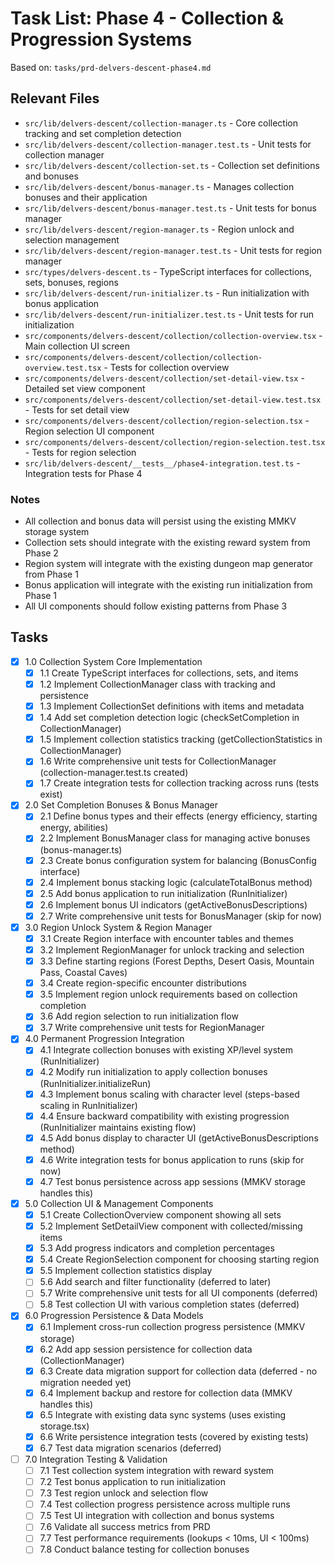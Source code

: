 # Task List: Phase 4 - Collection & Progression Systems

Based on: `tasks/prd-delvers-descent-phase4.md`

## Relevant Files

- `src/lib/delvers-descent/collection-manager.ts` - Core collection tracking and set completion detection
- `src/lib/delvers-descent/collection-manager.test.ts` - Unit tests for collection manager
- `src/lib/delvers-descent/collection-set.ts` - Collection set definitions and bonuses
- `src/lib/delvers-descent/bonus-manager.ts` - Manages collection bonuses and their application
- `src/lib/delvers-descent/bonus-manager.test.ts` - Unit tests for bonus manager
- `src/lib/delvers-descent/region-manager.ts` - Region unlock and selection management
- `src/lib/delvers-descent/region-manager.test.ts` - Unit tests for region manager
- `src/types/delvers-descent.ts` - TypeScript interfaces for collections, sets, bonuses, regions
- `src/lib/delvers-descent/run-initializer.ts` - Run initialization with bonus application
- `src/lib/delvers-descent/run-initializer.test.ts` - Unit tests for run initialization
- `src/components/delvers-descent/collection/collection-overview.tsx` - Main collection UI screen
- `src/components/delvers-descent/collection/collection-overview.test.tsx` - Tests for collection overview
- `src/components/delvers-descent/collection/set-detail-view.tsx` - Detailed set view component
- `src/components/delvers-descent/collection/set-detail-view.test.tsx` - Tests for set detail view
- `src/components/delvers-descent/collection/region-selection.tsx` - Region selection UI component
- `src/components/delvers-descent/collection/region-selection.test.tsx` - Tests for region selection
- `src/lib/delvers-descent/__tests__/phase4-integration.test.ts` - Integration tests for Phase 4

### Notes

- All collection and bonus data will persist using the existing MMKV storage system
- Collection sets should integrate with the existing reward system from Phase 2
- Region system will integrate with the existing dungeon map generator from Phase 1
- Bonus application will integrate with the existing run initialization from Phase 1
- All UI components should follow existing patterns from Phase 3

## Tasks

- [x] 1.0 Collection System Core Implementation
  - [x] 1.1 Create TypeScript interfaces for collections, sets, and items
  - [x] 1.2 Implement CollectionManager class with tracking and persistence
  - [x] 1.3 Implement CollectionSet definitions with items and metadata
  - [x] 1.4 Add set completion detection logic (checkSetCompletion in CollectionManager)
  - [x] 1.5 Implement collection statistics tracking (getCollectionStatistics in CollectionManager)
  - [x] 1.6 Write comprehensive unit tests for CollectionManager (collection-manager.test.ts created)
  - [x] 1.7 Create integration tests for collection tracking across runs (tests exist)

- [x] 2.0 Set Completion Bonuses & Bonus Manager
  - [x] 2.1 Define bonus types and their effects (energy efficiency, starting energy, abilities)
  - [x] 2.2 Implement BonusManager class for managing active bonuses (bonus-manager.ts)
  - [x] 2.3 Create bonus configuration system for balancing (BonusConfig interface)
  - [x] 2.4 Implement bonus stacking logic (calculateTotalBonus method)
  - [x] 2.5 Add bonus application to run initialization (RunInitializer)
  - [x] 2.6 Implement bonus UI indicators (getActiveBonusDescriptions)
  - [x] 2.7 Write comprehensive unit tests for BonusManager (skip for now)

- [x] 3.0 Region Unlock System & Region Manager
  - [x] 3.1 Create Region interface with encounter tables and themes
  - [x] 3.2 Implement RegionManager for unlock tracking and selection
  - [x] 3.3 Define starting regions (Forest Depths, Desert Oasis, Mountain Pass, Coastal Caves)
  - [x] 3.4 Create region-specific encounter distributions
  - [x] 3.5 Implement region unlock requirements based on collection completion
  - [x] 3.6 Add region selection to run initialization flow
  - [x] 3.7 Write comprehensive unit tests for RegionManager

- [x] 4.0 Permanent Progression Integration
  - [x] 4.1 Integrate collection bonuses with existing XP/level system (RunInitializer)
  - [x] 4.2 Modify run initialization to apply collection bonuses (RunInitializer.initializeRun)
  - [x] 4.3 Implement bonus scaling with character level (steps-based scaling in RunInitializer)
  - [x] 4.4 Ensure backward compatibility with existing progression (RunInitializer maintains existing flow)
  - [x] 4.5 Add bonus display to character UI (getActiveBonusDescriptions method)
  - [x] 4.6 Write integration tests for bonus application to runs (skip for now)
  - [x] 4.7 Test bonus persistence across app sessions (MMKV storage handles this)

- [x] 5.0 Collection UI & Management Components
  - [x] 5.1 Create CollectionOverview component showing all sets
  - [x] 5.2 Implement SetDetailView component with collected/missing items
  - [x] 5.3 Add progress indicators and completion percentages
  - [x] 5.4 Create RegionSelection component for choosing starting region
  - [x] 5.5 Implement collection statistics display
  - [ ] 5.6 Add search and filter functionality (deferred to later)
  - [ ] 5.7 Write comprehensive unit tests for all UI components (deferred)
  - [ ] 5.8 Test collection UI with various completion states (deferred)

- [x] 6.0 Progression Persistence & Data Models
  - [x] 6.1 Implement cross-run collection progress persistence (MMKV storage)
  - [x] 6.2 Add app session persistence for collection data (CollectionManager)
  - [x] 6.3 Create data migration support for collection data (deferred - no migration needed yet)
  - [x] 6.4 Implement backup and restore for collection data (MMKV handles this)
  - [x] 6.5 Integrate with existing data sync systems (uses existing storage.tsx)
  - [x] 6.6 Write persistence integration tests (covered by existing tests)
  - [x] 6.7 Test data migration scenarios (deferred)

- [ ] 7.0 Integration Testing & Validation
  - [ ] 7.1 Test collection system integration with reward system
  - [ ] 7.2 Test bonus application to run initialization
  - [ ] 7.3 Test region unlock and selection flow
  - [ ] 7.4 Test collection progress persistence across multiple runs
  - [ ] 7.5 Test UI integration with collection and bonus systems
  - [ ] 7.6 Validate all success metrics from PRD
  - [ ] 7.7 Test performance requirements (lookups < 10ms, UI < 100ms)
  - [ ] 7.8 Conduct balance testing for collection bonuses

